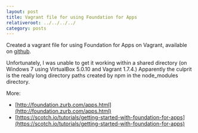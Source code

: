 ```yaml
---
layout: post
title: Vagrant file for using Foundation for Apps
relativeroot: ../../../../
category: posts
---
```


Created a vagrant file for using Foundation for Apps on Vagrant, available on [github](https://github.com/mikkorepolainen/vagrant-foundation-for-apps/).

Unfortunately, I was unable to get it working within a shared directory (on Windows 7 using VirtualBox 5.0.10 and Vagrant 1.7.4.)
Apparently the culprit is the really long directory paths created by npm in the node_modules directory.

More:

- [http://foundation.zurb.com/apps.html](http://foundation.zurb.com/apps.html)
- [https://scotch.io/tutorials/getting-started-with-foundation-for-apps](https://scotch.io/tutorials/getting-started-with-foundation-for-apps)
